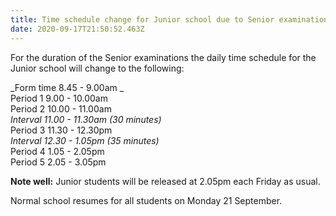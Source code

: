```yaml
---
title: Time schedule change for Junior school due to Senior examinations
date: 2020-09-17T21:50:52.463Z
---
```

For the duration of the Senior examinations the daily time schedule for the Junior school will change to the following:

_Form time 8.45 - 9.00am_  
Period 1 9.00 - 10.00am  
Period 2 10.00 - 11.00am  
_Interval 11.00 - 11.30am (30 minutes)_  
Period 3 11.30 - 12.30pm  
_Interval 12.30 - 1.05pm (35 minutes)_  
Period 4 1.05 - 2.05pm  
Period 5 2.05 - 3.05pm

**Note well:** Junior students will be released at 2.05pm each Friday as usual.

Normal school resumes for all students on Monday 21 September.